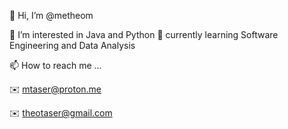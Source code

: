  👋 Hi, I’m @metheom 
 
 👀 I’m interested in Java and Python 
 🌱 currently learning Software Engineering and Data Analysis 

 📫 How to reach me ...

 ✉️  mtaser@proton.me

 ✉️ theotaser@gmail.com 
 

